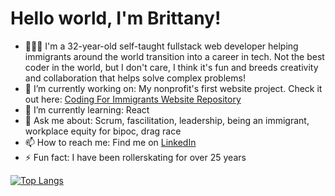 # Hello world, I'm Brittany!

- 👩🏻‍💻 I'm a 32-year-old self-taught fullstack web developer helping immigrants around the world transition into a career in tech. Not the best coder in the world, but I don't care, I think it's fun and breeds creativity and collaboration that helps solve complex problems!
- 🔭 I’m currently working on: My nonprofit's first website project. Check it out here: [Coding For Immigrants Website Repository](https://github.com/Coding-For-Immigrants/website "CFI's Website Repository")
- 🌱 I’m currently learning: React
- 💬 Ask me about: Scrum, fascilitation, leadership, being an immigrant, workplace equity for bipoc, drag race
- 📫 How to reach me: Find me on [LinkedIn](https://www.linkedin.com/in/bmvillegas/)
- ⚡ Fun fact: I have been rollerskating for over 25 years

[![Top Langs](https://github-readme-stats.vercel.app/api/top-langs/?username=bretagne-marie&layout=compact)](https://github.com/anuraghazra/github-readme-stats)
